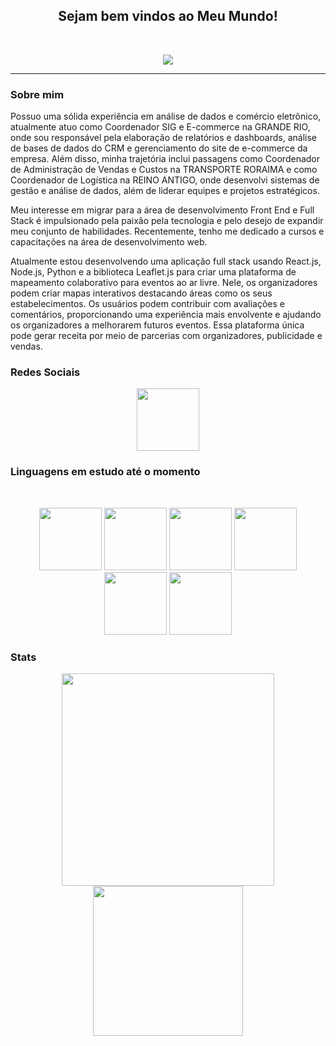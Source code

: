 <center><h2>Sejam bem vindos ao Meu Mundo!</h2></center>

<br>

<p align="center">
    <a href="https://campuscode-site.s3-sa-east-1.amazonaws.com/newsletter/js_.gif">
        <img src="https://campuscode-site.s3-sa-east-1.amazonaws.com/newsletter/js_.gif">
    </a>
</p>

-------------
### Sobre mim

Possuo uma sólida experiência em análise de dados e comércio eletrônico, atualmente atuo como Coordenador SIG e E-commerce na GRANDE RIO, onde sou responsável pela elaboração de relatórios e dashboards, análise de bases de dados do CRM e gerenciamento do site de e-commerce da empresa. Além disso, minha trajetória inclui passagens como Coordenador de Administração de Vendas e Custos na TRANSPORTE RORAIMA e como Coordenador de Logística na REINO ANTIGO, onde desenvolvi sistemas de gestão e análise de dados, além de liderar equipes e projetos estratégicos.

Meu interesse em migrar para a área de desenvolvimento Front End e Full Stack é impulsionado pela paixão pela tecnologia e pelo desejo de expandir meu conjunto de habilidades. Recentemente, tenho me dedicado a cursos e capacitações na área de desenvolvimento web.

Atualmente estou desenvolvendo uma aplicação full stack usando React.js, Node.js, Python e a biblioteca Leaflet.js para criar uma plataforma de mapeamento colaborativo para eventos ao ar livre. Nele, os organizadores podem criar mapas interativos destacando áreas como os seus estabelecimentos. Os usuários podem contribuir com avaliações e comentários, proporcionando uma experiência mais envolvente e ajudando os organizadores a melhorarem futuros eventos. Essa plataforma única pode gerar receita por meio de parcerias com organizadores, publicidade e vendas.


### Redes Sociais

<p align="center" >
    <a href="https://www.linkedin.com/in/lcjales/">
        <img src="https://cdn.jsdelivr.net/gh/devicons/devicon@latest/icons/linkedin/linkedin-original.svg" width="100px">
    </a>
</p>

### Linguagens em estudo até o momento
<br>
<p align="center" >
        <img src="https://cdn.jsdelivr.net/gh/devicons/devicon@latest/icons/html5/html5-original-wordmark.svg" width="100px">
        <img src="https://cdn.jsdelivr.net/gh/devicons/devicon@latest/icons/css3/css3-original.svg" width="100px">
        <img src="https://cdn.jsdelivr.net/gh/devicons/devicon@latest/icons/sass/sass-original.svg" width="100px">
        <img src="https://cdn.jsdelivr.net/gh/devicons/devicon@latest/icons/python/python-original.svg" width="100px">
        <img src="https://cdn.jsdelivr.net/gh/devicons/devicon@latest/icons/javascript/javascript-original.svg" width="100px">
        <img src="https://cdn.jsdelivr.net/gh/devicons/devicon@latest/icons/react/react-original-wordmark.svg" width="100px">
</p>


### Stats
<p align="center" >
        <img src="https://github-readme-stats.vercel.app/api?username=leandrojales2&show_icons=true&theme=dark" width="340px">
        <img src="https://github-readme-stats.vercel.app/api/top-langs/?username=leandrojales2&layout=compact&theme=dark" width="240px">
</p>


